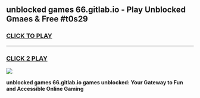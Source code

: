 
## unblocked games 66.gitlab.io - Play Unblocked Gmaes & Free #t0s29
<h3>
<a href="https://news.freeplayer.one?title=unblocked_games_66.gitlab.io&ref=03M">CLICK TO PLAY</a></h3>
<hr>

<h3>
<a href="https://news.freeplayer.one?title=unblocked_games_66.gitlab.io&ref=03M">CLICK 2 PLAY</a>
  
</h3>

<a href="https://news.freeplayer.one?title=unblocked_games_66.gitlab.io&ref=03M"><img src="https://clearcache.store/games.png"></a>


**unblocked games 66.gitlab.io games unblocked: Your Gateway to Fun and Accessible Online Gaming**
